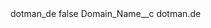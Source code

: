 <?xml version="1.0" encoding="UTF-8"?>
<CustomMetadata xmlns="http://soap.sforce.com/2006/04/metadata" xmlns:xsi="http://www.w3.org/2001/XMLSchema-instance" xmlns:xsd="http://www.w3.org/2001/XMLSchema">
    <label>dotman_de</label>
    <protected>false</protected>
    <values>
        <field>Domain_Name__c</field>
        <value xsi:type="xsd:string">dotman.de</value>
    </values>
</CustomMetadata>
